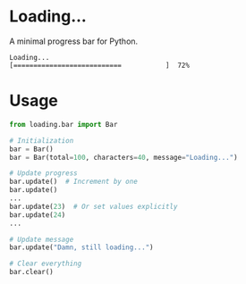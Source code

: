 # Loading...
A minimal progress bar for Python.

```
Loading...
[===========================           ]  72%
```

# Usage
```python
from loading.bar import Bar

# Initialization
bar = Bar()
bar = Bar(total=100, characters=40, message="Loading...")

# Update progress
bar.update()  # Increment by one
bar.update()
...
bar.update(23)  # Or set values explicitly
bar.update(24)
...

# Update message
bar.update("Damn, still loading...")

# Clear everything
bar.clear()
```
